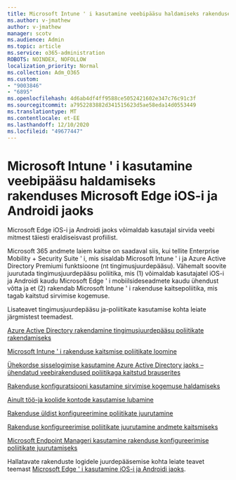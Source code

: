 ```yaml
---
title: Microsoft Intune ' i kasutamine veebipääsu haldamiseks rakenduses Microsoft Edge iOS-i ja Androidi jaoks
ms.author: v-jmathew
author: v-jmathew
manager: scotv
ms.audience: Admin
ms.topic: article
ms.service: o365-administration
ROBOTS: NOINDEX, NOFOLLOW
localization_priority: Normal
ms.collection: Adm_O365
ms.custom:
- "9003846"
- "6895"
ms.openlocfilehash: 4d6ab4df4ff9588ce5052421602e347c76c91c3f
ms.sourcegitcommit: a7952283882d341515623d5ae58eda14d0553449
ms.translationtype: MT
ms.contentlocale: et-EE
ms.lasthandoff: 12/10/2020
ms.locfileid: "49677447"
---
```

# <a name="use-microsoft-intune-to-manage-web-access-in-microsoft-edge-for-ios-and-android"></a>Microsoft Intune ' i kasutamine veebipääsu haldamiseks rakenduses Microsoft Edge iOS-i ja Androidi jaoks

Microsoft Edge iOS-i ja Androidi jaoks võimaldab kasutajal sirvida veebi mitmest täiesti eraldiseisvast profiilist.

Microsoft 365 andmete laiem kaitse on saadaval siis, kui tellite Enterprise Mobility + Security Suite ' i, mis sisaldab Microsoft Intune ' i ja Azure Active Directory Premiumi funktsioone (nt tingimusjuurdepääsu). Vähemalt soovite juurutada tingimusjuurdepääsu poliitika, mis (1) võimaldab kasutajatel iOS-i ja Androidi kaudu Microsoft Edge ' i mobiilsideseadmete kaudu ühendust võtta ja et (2) rakendab Microsoft Intune ' i rakenduse kaitsepoliitika, mis tagab kaitstud sirvimise kogemuse.

Lisateavet tingimusjuurdepääsu ja-poliitikate kasutamise kohta leiate järgmistest teemadest.

[Azure Active Directory rakendamine tingimusjuurdepääsu poliitikate rakendamiseks](https://go.microsoft.com/fwlink/?linkid=2132481)

[Microsoft Intune ' i rakenduse kaitsmise poliitikate loomine](https://go.microsoft.com/fwlink/?linkid=2132651)

[Ühekordse sisselogimise kasutamine Azure Active Directory jaoks – ühendatud veebirakendused poliitikaga kaitstud brauserites](https://go.microsoft.com/fwlink/?linkid=2132482)

[Rakenduse konfiguratsiooni kasutamine sirvimise kogemuse haldamiseks](https://go.microsoft.com/fwlink/?linkid=2132483)

[Ainult töö-ja koolide kontode kasutamise lubamine](https://go.microsoft.com/fwlink/?linkid=2132652)

[Rakenduse üldist konfigureerimine poliitikate juurutamine](https://go.microsoft.com/fwlink/?linkid=2132653)

[Rakenduse konfigureerimise poliitikate juurutamine andmete kaitsmiseks](https://go.microsoft.com/fwlink/?linkid=2132654)

[Microsoft Endpoint Manageri kasutamine rakenduse konfigureerimise poliitikate juurutamiseks](https://go.microsoft.com/fwlink/?linkid=2132707)

Hallatavate rakenduste logidele juurdepääsemise kohta leiate teavet teemast [Microsoft Edge ' i kasutamine iOS-i ja Androidi jaoks](https://go.microsoft.com/fwlink/?linkid=2132578).
